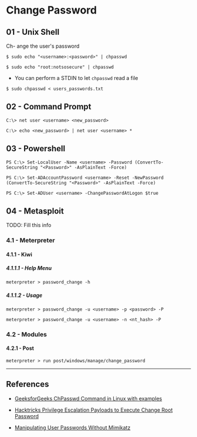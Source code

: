 # Change Password

## 01 - Unix Shell

Ch- ange the user's password

```
$ sudo echo "<username>:<password>" | chpasswd

$ sudo echo "root:notsosecure" | chpasswd
```

- You can perform a STDIN to let `chpasswd` read a file

`$ sudo chpasswd < users_passwords.txt`

## 02 - Command Prompt

```
C:\> net user <username> <new_password>

C:\> echo <new_password> | net user <username> *
```

## 03 - Powershell

```
PS C:\> Set-LocalUser -Name <username> -Password (ConvertTo-SecureString "<Password>" -AsPlainText -Force)

PS C:\> Set-ADAccountPassword <username> -Reset -NewPassword (ConvertTo-SecureString "<Password>" -AsPlainText -Force)

PS C:\> Set-ADUser <username> -ChangePasswordAtLogon $true
```

## 04 - Metasploit

TODO: Fill this info

### 4.1 - Meterpreter

#### 4.1.1 - Kiwi

##### 4.1.1.1 - Help Menu

`meterpreter > password_change -h`

##### 4.1.1.2 - Usage

`meterpreter > password_change -u <username> -p <password> -P`

`meterpreter > password_change -u <username> -n <nt_hash> -P`

### 4.2 - Modules

#### 4.2.1 - Post

`meterpreter > run post/windows/manage/change_password`

---
## References

- [GeeksforGeeks ChPasswd Command in Linux with examples](https://www.geeksforgeeks.org/chpasswd-command-in-linux-with-examples/)

- [Hacktricks Privilege Escalation Payloads to Execute Change Root Password](https://book.hacktricks.xyz/linux-unix/privilege-escalation/payloads-to-execute#change-root-password)

- [Manipulating User Passwords Without Mimikatz](https://www.trustedsec.com/blog/manipulating-user-passwords-without-mimikatz/)